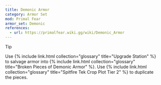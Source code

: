 ```yaml
---
title: Demonic Armor
category: Armor Set
mod: Primal Fear
armor_set: Demonic
references:
  - url: https://primalfear.wiki.gg/wiki/Demonic_Armor
---
```


<div class="markdown-alert markdown-alert-tip">
    <p class="markdown-alert-title">Tip</p>
    <p>Use {% include link.html collection="glossary" title="Upgrade Station" %} to salvage armor into {% include link.html collection="glossary" title="Broken Pieces of Demonic Armor" %}. Use {% include link.html collection="glossary" title="Spitfire Tek Crop Plot Tier 2" %} to duplicate the pieces.</p>
</div>

